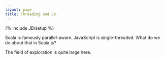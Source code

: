 ```yaml
---
layout: page
title: Threading and Co.
---
```

{% include JB/setup %}

Scala is famously parallel-aware. JavaScript is single-threaded. What do we
do about that in Scala.js?

The field of exploration is quite large here.
